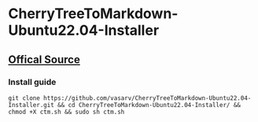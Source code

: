 # CherryTreeToMarkdown-Ubuntu22.04-Installer
## [Offical Source](https://gitlab.com/kibley/cherrytreetomarkdown)
### Install guide
  
    git clone https://github.com/vasarv/CherryTreeToMarkdown-Ubuntu22.04-Installer.git && cd CherryTreeToMarkdown-Ubuntu22.04-Installer/ && chmod +X ctm.sh && sudo sh ctm.sh
